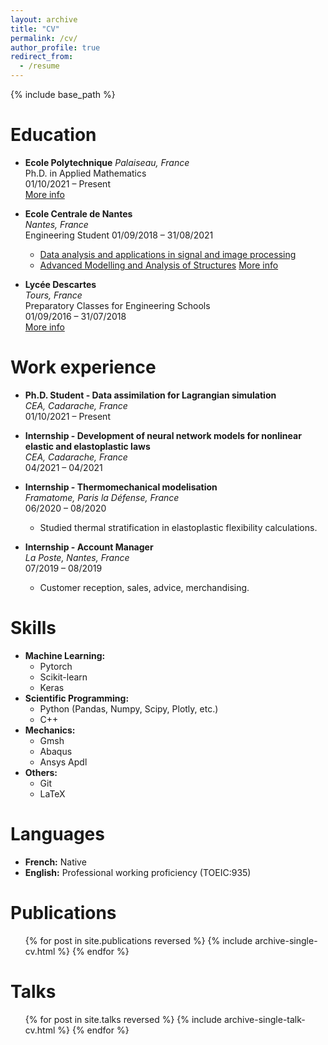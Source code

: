 ```yaml
---
layout: archive
title: "CV"
permalink: /cv/
author_profile: true
redirect_from:
  - /resume
---
```


{% include base_path %}

Education
======
- **Ecole Polytechnique**
_Palaiseau, France_  
Ph.D. in Applied Mathematics  
01/10/2021 – Present  
[More info](https://cmap.ip-paris.fr/en/research/analysis/platon)

- **Ecole Centrale de Nantes**  
_Nantes, France_  
Engineering Student
01/09/2018 – 31/08/2021
  - [Data analysis and applications in signal and image processing](https://www.ec-nantes.fr/engineering-programme-diplome-dingenieur/course-specialisations-yrs-23/data-analysis-and-applications-in-signal-and-image-processing)
  - [Advanced Modelling and Analysis of Structures](https://www.ec-nantes.fr/engineering-programme-diplome-dingenieur/course-specialisations-yrs-23/advanced-modelling-and-analysis-of-structures?l=1)
[More info](https://www.ec-nantes.fr/english-version?l=1)

- **Lycée Descartes**  
_Tours, France_  
Preparatory Classes for Engineering Schools  
01/09/2016 – 31/07/2018  
[More info](https://www.lyc-descartes.fr)

Work experience
======

- **Ph.D. Student - Data assimilation for Lagrangian simulation**  
_CEA, Cadarache, France_  
01/10/2021 – Present  

- **Internship - Development of neural network models for nonlinear elastic and elastoplastic laws**  
_CEA, Cadarache, France_  
04/2021 – 04/2021  

- **Internship - Thermomechanical modelisation**  
_Framatome, Paris la Défense, France_  
06/2020 – 08/2020  
  - Studied thermal stratification in elastoplastic flexibility calculations.

- **Internship - Account Manager**  
_La Poste, Nantes, France_  
07/2019 – 08/2019  
  - Customer reception, sales, advice, merchandising.

Skills
======
- **Machine Learning:** 
  - Pytorch
  - Scikit-learn
  - Keras
- **Scientific Programming:**
  -  Python (Pandas, Numpy, Scipy, Plotly, etc.)
  -  C++
- **Mechanics:**
  - Gmsh
  - Abaqus
  - Ansys Apdl
- **Others:**
  - Git
  - LaTeX

Languages
======
- **French:** Native
- **English:** Professional working proficiency (TOEIC:935)

Publications
======
  <ul>{% for post in site.publications reversed %}
    {% include archive-single-cv.html %}
  {% endfor %}</ul>
  
Talks
======
  <ul>{% for post in site.talks reversed %}
    {% include archive-single-talk-cv.html  %}
  {% endfor %}</ul>
    
